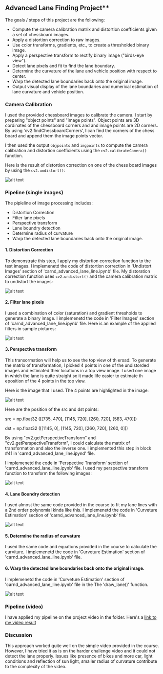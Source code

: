 ## Advanced Lane Finding Project**

The goals / steps of this project are the following:

* Compute the camera calibration matrix and distortion coefficients given a set of chessboard images.
* Apply a distortion correction to raw images.
* Use color transforms, gradients, etc., to create a thresholded binary image.
* Apply a perspective transform to rectify binary image ("birds-eye view").
* Detect lane pixels and fit to find the lane boundary.
* Determine the curvature of the lane and vehicle position with respect to center.
* Warp the detected lane boundaries back onto the original image.
* Output visual display of the lane boundaries and numerical estimation of lane curvature and vehicle position.

[//]: # (Image References)

[image1]: ./images/undist_chess.png "Distortion correction"
[image2]: ./images/undist_images.png "Distortion correction"
[image3]: ./images/bin_img_1.png "Binary Example"
[image4]: ./images/perspective_mat.png "Perspective Transform Matrix Calculation"
[image5]: ./images/perspective_2.png "Warp Example"
[image6]: ./images/windows.png "Fit Visual"
[image7]: ./images/processed_img.png "Draw Lane"
[video1]: ./project_video.mp4 "Video"


### Camera Calibration

I used the provided chessboard images to calibrate the camera. I start by preparing "object points" and "image points". Object points are 3D cordinates of the chessboard corners and and image points are 2D corners. By using 'cv2.findChessboardCorners', I can find the corners of the chess board and append them the image points vector. 

I then used the output `objpoints` and `imgpoints` to compute the camera calibration and distortion coefficients using the `cv2.calibrateCamera()` function.

Here is the result of distortion correction on one of the chess board images by using the `cv2.undistort()`: 

![alt text][image1]

### Pipeline (single images)
The pipleline of image processing includes:
* Distortion Correction
* Filter lane pixels
* Perspective transform
* Lane boundry detection
* Determine radius of curvature
* Warp the detected lane boundaries back onto the original image.

#### 1. Distortion Correction

To demonstrate this step, I apply my distortion correction function to the test images. I implemenetd the code of distortion correction in 'Undistort Images' section of 'carnd_advanced_lane_line.ipynb' file. My distoration correction function uses `cv2.undistort()` and the camera calibration matrix to undistort the images:

![alt text][image2]


#### 2. Filter lane pixels

I used a combination of color (saturation) and gradient thresholds to generate a binary image. I implemenetd the code in 'Filter Images' section of 'carnd_advanced_lane_line.ipynb' file. Here is an example of the applied filters in sample pictures:  

![alt text][image3]

#### 3. Perspective transform
This transormation will help us to see the top view of th eroad. To generate the matrix of transformation, I picked 4 points in one of the undistorded images and estimated their locations in a top view image. I used one image in which the lane is quite straight so it made life easier to estimate th eposition of the 4 points in the top view. 

Here is the image that I used. The 4 points are highlighted in the image:

![alt text][image4]

Here are the position of the src and dst points:

src = np.float32 ([[735, 470], [1145, 720], [260, 720], [583, 470]])

dst = np.float32 ([[1145, 0], [1145, 720], [260, 720], [260, 0]])

By using "cv2.getPerspectiveTransform" and "cv2.getPerspectiveTransform", I could calculate the matrix of transformation and also the inverse one. I implemented this step in block #41 in 'carnd_advanced_lane_line.ipynd' file. 

I implemenetd the code in 'Perspective Transform' section of 'carnd_advanced_lane_line.ipynb' file. I used my perspective transform function to transform the following images:

![alt text][image5]

#### 4. Lane Boundry detection

I used almost the same code provided in the course to fit my lane lines with a 2nd order polynomial kinda like this. I implemenetd the code in 'Curveture Estimation' section of 'carnd_advanced_lane_line.ipynb' file.

![alt text][image6]

#### 5. Determine the radius of curvature

I used the same code and equations provided in the course to calculate the curviture. I implemenetd the code in 'Curveture Estimation' section of 'carnd_advanced_lane_line.ipynb' file.

#### 6. Warp the detected lane boundaries back onto the original image.

I implemenetd the code in 'Curveture Estimation' section of 'carnd_advanced_lane_line.ipynb' file in the The 'draw_lane()' function. 

![alt text][image7]


### Pipeline (video)

I have applied my pipeline on the project video in the folder. Here's a [link to my video result](./project_video.mp4)

### Discussion
This approach worked quite well on the simple video provided in the course. However, I have tried it as is on the harder challenge video and it could not detect the lane properly. Issues like presence of bikes and more car, light conditions and reflection of sun light, smaller radius of curvature contribute to the complexity of the video. 
  
